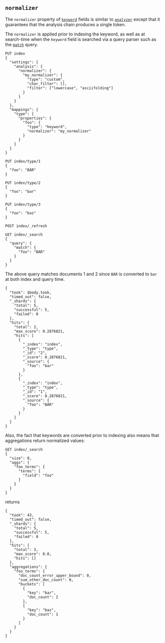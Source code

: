 ## `normalizer`

The `normalizer` property of [`keyword`](keyword.html) fields is similar to [`analyzer`](analyzer.html) except that it guarantees that the analysis chain produces a single token.

The `normalizer` is applied prior to indexing the keyword, as well as at search-time when the `keyword` field is searched via a query parser such as the [`match`](query-dsl-match-query.html) query.
    
    
    PUT index
    {
      "settings": {
        "analysis": {
          "normalizer": {
            "my_normalizer": {
              "type": "custom",
              "char_filter": [],
              "filter": ["lowercase", "asciifolding"]
            }
          }
        }
      },
      "mappings": {
        "type": {
          "properties": {
            "foo": {
              "type": "keyword",
              "normalizer": "my_normalizer"
            }
          }
        }
      }
    }
    
    PUT index/type/1
    {
      "foo": "BÀR"
    }
    
    PUT index/type/2
    {
      "foo": "bar"
    }
    
    PUT index/type/3
    {
      "foo": "baz"
    }
    
    POST index/_refresh
    
    GET index/_search
    {
      "query": {
        "match": {
          "foo": "BAR"
        }
      }
    }

The above query matches documents 1 and 2 since `BÀR` is converted to `bar` at both index and query time.
    
    
    {
      "took": $body.took,
      "timed_out": false,
      "_shards": {
        "total": 5,
        "successful": 5,
        "failed": 0
      },
      "hits": {
        "total": 2,
        "max_score": 0.2876821,
        "hits": [
          {
            "_index": "index",
            "_type": "type",
            "_id": "2",
            "_score": 0.2876821,
            "_source": {
              "foo": "bar"
            }
          },
          {
            "_index": "index",
            "_type": "type",
            "_id": "1",
            "_score": 0.2876821,
            "_source": {
              "foo": "BÀR"
            }
          }
        ]
      }
    }

Also, the fact that keywords are converted prior to indexing also means that aggregations return normalized values:
    
    
    GET index/_search
    {
      "size": 0,
      "aggs": {
        "foo_terms": {
          "terms": {
            "field": "foo"
          }
        }
      }
    }

returns
    
    
    {
      "took": 43,
      "timed_out": false,
      "_shards": {
        "total": 5,
        "successful": 5,
        "failed": 0
      },
      "hits": {
        "total": 3,
        "max_score": 0.0,
        "hits": []
      },
      "aggregations": {
        "foo_terms": {
          "doc_count_error_upper_bound": 0,
          "sum_other_doc_count": 0,
          "buckets": [
            {
              "key": "bar",
              "doc_count": 2
            },
            {
              "key": "baz",
              "doc_count": 1
            }
          ]
        }
      }
    }
